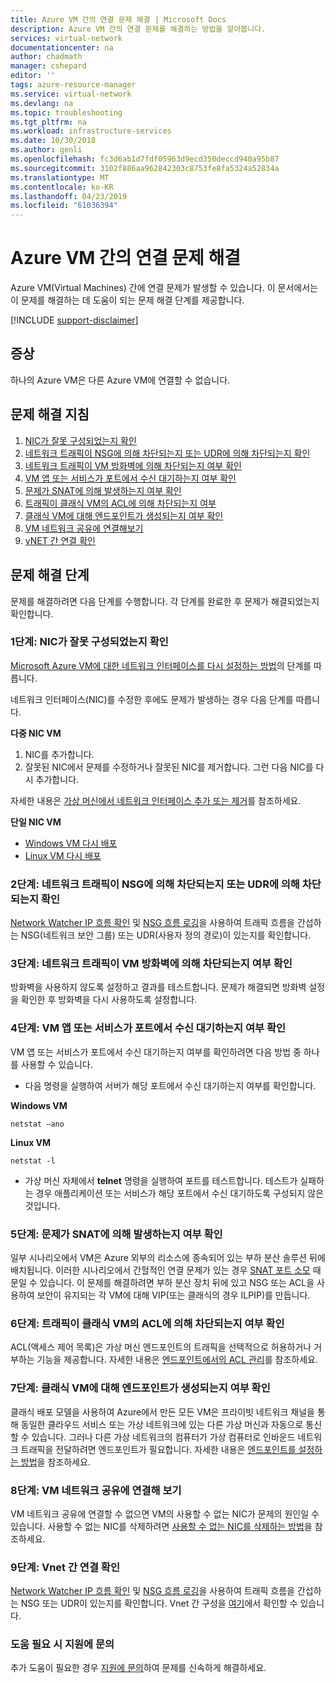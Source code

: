 ```yaml
---
title: Azure VM 간의 연결 문제 해결 | Microsoft Docs
description: Azure VM 간의 연결 문제를 해결하는 방법을 알아봅니다.
services: virtual-network
documentationcenter: na
author: chadmath
manager: cshepard
editor: ''
tags: azure-resource-manager
ms.service: virtual-network
ms.devlang: na
ms.topic: troubleshooting
ms.tgt_pltfrm: na
ms.workload: infrastructure-services
ms.date: 10/30/2018
ms.author: genli
ms.openlocfilehash: fc3d6ab1d7fdf05963d9ecd350deccd940a95b87
ms.sourcegitcommit: 3102f886aa962842303c8753fe8fa5324a52834a
ms.translationtype: MT
ms.contentlocale: ko-KR
ms.lasthandoff: 04/23/2019
ms.locfileid: "61036394"
---
```

# <a name="troubleshooting-connectivity-problems-between-azure-vms"></a>Azure VM 간의 연결 문제 해결

Azure VM(Virtual Machines) 간에 연결 문제가 발생할 수 있습니다. 이 문서에서는 이 문제를 해결하는 데 도움이 되는 문제 해결 단계를 제공합니다. 

[!INCLUDE [support-disclaimer](../../includes/support-disclaimer.md)]

## <a name="symptom"></a>증상

하나의 Azure VM은 다른 Azure VM에 연결할 수 없습니다.

## <a name="troubleshooting-guidance"></a>문제 해결 지침 

1. [NIC가 잘못 구성되었는지 확인](#step-1-check-whether-nic-is-misconfigured)
2. [네트워크 트래픽이 NSG에 의해 차단되는지 또는 UDR에 의해 차단되는지 확인](#step-2-check-whether-network-traffic-is-blocked-by-nsg-or-udr)
3. [네트워크 트래픽이 VM 방화벽에 의해 차단되는지 여부 확인](#step-3-check-whether-network-traffic-is-blocked-by-vm-firewall)
4. [VM 앱 또는 서비스가 포트에서 수신 대기하는지 여부 확인](#step-4-check-whether-vm-app-or-service-is-listening-on-the-port)
5. [문제가 SNAT에 의해 발생하는지 여부 확인](#step-5-check-whether-the-problem-is-caused-by-snat)
6. [트래픽이 클래식 VM의 ACL에 의해 차단되는지 여부 ](#step-6-check-whether-traffic-is-blocked-by-acls-for-the-classic-vm)
7. [클래식 VM에 대해 엔드포인트가 생성되는지 여부 확인](#step-7-check-whether-the-endpoint-is-created-for-the-classic-vm)
8. [VM 네트워크 공유에 연결해보기](#step-8-try-to-connect-to-a-vm-network-share)
9. [vNET 간 연결 확인](#step-9-check-inter-vnet-connectivity)

## <a name="troubleshooting-steps"></a>문제 해결 단계

문제를 해결하려면 다음 단계를 수행합니다. 각 단계를 완료한 후 문제가 해결되었는지 확인합니다. 

### <a name="step-1-check-whether-nic-is-misconfigured"></a>1단계: NIC가 잘못 구성되었는지 확인

[Microsoft Azure VM에 대한 네트워크 인터페이스를 다시 설정하는 방법](../virtual-machines/windows/reset-network-interface.md)의 단계를 따릅니다. 

네트워크 인터페이스(NIC)를 수정한 후에도 문제가 발생하는 경우 다음 단계를 따릅니다.

**다중 NIC VM**

1. NIC를 추가합니다.
2. 잘못된 NIC에서 문제를 수정하거나 잘못된 NIC를 제거합니다.  그런 다음 NIC를 다시 추가합니다.

자세한 내용은 [가상 머신에서 네트워크 인터페이스 추가 또는 제거](virtual-network-network-interface-vm.md)를 참조하세요.

**단일 NIC VM** 

- [Windows VM 다시 배포](../virtual-machines/windows/redeploy-to-new-node.md)
- [Linux VM 다시 배포](../virtual-machines/linux/redeploy-to-new-node.md)

### <a name="step-2-check-whether-network-traffic-is-blocked-by-nsg-or-udr"></a>2단계: 네트워크 트래픽이 NSG에 의해 차단되는지 또는 UDR에 의해 차단되는지 확인

[Network Watcher IP 흐름 확인](../network-watcher/network-watcher-ip-flow-verify-overview.md) 및 [NSG 흐름 로깅](../network-watcher/network-watcher-nsg-flow-logging-overview.md)을 사용하여 트래픽 흐름을 간섭하는 NSG(네트워크 보안 그룹) 또는 UDR(사용자 정의 경로)이 있는지를 확인합니다.

### <a name="step-3-check-whether-network-traffic-is-blocked-by-vm-firewall"></a>3단계: 네트워크 트래픽이 VM 방화벽에 의해 차단되는지 여부 확인

방화벽을 사용하지 않도록 설정하고 결과를 테스트합니다. 문제가 해결되면 방화벽 설정을 확인한 후 방화벽을 다시 사용하도록 설정합니다.

### <a name="step-4-check-whether-vm-app-or-service-is-listening-on-the-port"></a>4단계: VM 앱 또는 서비스가 포트에서 수신 대기하는지 여부 확인

VM 앱 또는 서비스가 포트에서 수신 대기하는지 여부를 확인하려면 다음 방법 중 하나를 사용할 수 있습니다.

- 다음 명령을 실행하여 서버가 해당 포트에서 수신 대기하는지 여부를 확인합니다.

**Windows VM**

    netstat –ano

**Linux VM**

    netstat -l

- 가상 머신 자체에서 **telnet** 명령을 실행하여 포트를 테스트합니다. 테스트가 실패하는 경우 애플리케이션 또는 서비스가 해당 포트에서 수신 대기하도록 구성되지 않은 것입니다.

### <a name="step-5-check-whether-the-problem-is-caused-by-snat"></a>5단계: 문제가 SNAT에 의해 발생하는지 여부 확인

일부 시나리오에서 VM은 Azure 외부의 리소스에 종속되어 있는 부하 분산 솔루션 뒤에 배치됩니다. 이러한 시나리오에서 간헐적인 연결 문제가 있는 경우 [SNAT 포트 소모](../load-balancer/load-balancer-outbound-connections.md) 때문일 수 있습니다. 이 문제를 해결하려면 부하 분산 장치 뒤에 있고 NSG 또는 ACL을 사용하여 보안이 유지되는 각 VM에 대해 VIP(또는 클래식의 경우 ILPIP)를 만듭니다. 

### <a name="step-6-check-whether-traffic-is-blocked-by-acls-for-the-classic-vm"></a>6단계: 트래픽이 클래식 VM의 ACL에 의해 차단되는지 여부 확인

ACL(액세스 제어 목록)은 가상 머신 엔드포인트의 트래픽을 선택적으로 허용하거나 거부하는 기능을 제공합니다. 자세한 내용은 [엔드포인트에서의 ACL 관리](/previous-versions/azure/virtual-machines/windows/classic/setup-endpoints#manage-the-acl-on-an-endpoint)를 참조하세요.

### <a name="step-7-check-whether-the-endpoint-is-created-for-the-classic-vm"></a>7단계: 클래식 VM에 대해 엔드포인트가 생성되는지 여부 확인

클래식 배포 모델을 사용하여 Azure에서 만든 모든 VM은 프라이빗 네트워크 채널을 통해 동일한 클라우드 서비스 또는 가상 네트워크에 있는 다른 가상 머신과 자동으로 통신할 수 있습니다. 그러나 다른 가상 네트워크의 컴퓨터가 가상 컴퓨터로 인바운드 네트워크 트래픽을 전달하려면 엔드포인트가 필요합니다. 자세한 내용은 [엔드포인트를 설정하는 방법](../virtual-machines/windows/classic/setup-endpoints.md)을 참조하세요.

### <a name="step-8-try-to-connect-to-a-vm-network-share"></a>8단계: VM 네트워크 공유에 연결해 보기

VM 네트워크 공유에 연결할 수 없으면 VM의 사용할 수 없는 NIC가 문제의 원인일 수 있습니다. 사용할 수 없는 NIC를 삭제하려면 [사용할 수 없는 NIC를 삭제하는 방법](../virtual-machines/troubleshooting/reset-network-interface.md#delete-the-unavailable-nics)을 참조하세요.

### <a name="step-9-check-inter-vnet-connectivity"></a>9단계: Vnet 간 연결 확인

[Network Watcher IP 흐름 확인](../network-watcher/network-watcher-ip-flow-verify-overview.md) 및 [NSG 흐름 로깅](../network-watcher/network-watcher-nsg-flow-logging-overview.md)을 사용하여 트래픽 흐름을 간섭하는 NSG 또는 UDR이 있는지를 확인합니다. Vnet 간 구성을 [여기](https://support.microsoft.com/en-us/help/4032151/configuring-and-validating-vnet-or-vpn-connections)에서 확인할 수 있습니다.

### <a name="need-help-contact-support"></a>도움 필요 시 지원에 문의
추가 도움이 필요한 경우 [지원에 문의](https://portal.azure.com/?#blade/Microsoft_Azure_Support/HelpAndSupportBlade)하여 문제를 신속하게 해결하세요.